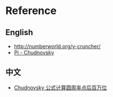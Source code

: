 # Reference

## English
- http://numberworld.org/y-cruncher/
- [Pi - Chudnovsky](https://www.craig-wood.com/nick/articles/pi-chudnovsky/)

## 中文
- [Chudnovsky 公式计算圆周率点后百万位](https://www.cnblogs.com/messier51/p/15872093.html)
